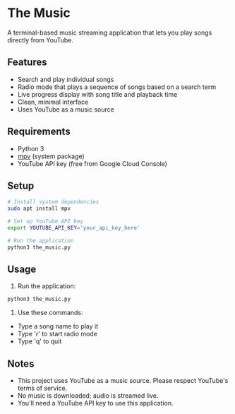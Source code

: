 # The Music

A terminal-based music streaming application that lets you play songs directly from YouTube.

## Features

- Search and play individual songs
- Radio mode that plays a sequence of songs based on a search term
- Live progress display with song title and playback time
- Clean, minimal interface
- Uses YouTube as a music source

## Requirements

- Python 3
- [mpv](https://mpv.io/) (system package)
- YouTube API key (free from Google Cloud Console)

## Setup

```bash
# Install system dependencies
sudo apt install mpv

# Set up YouTube API key
export YOUTUBE_API_KEY='your_api_key_here'

# Run the application
python3 the_music.py
```

## Usage

1. Run the application:

```bash
python3 the_music.py
```

1. Use these commands:

- Type a song name to play it
- Type 'r' to start radio mode
- Type 'q' to quit

## Notes

- This project uses YouTube as a music source. Please respect YouTube's terms of service.
- No music is downloaded; audio is streamed live.
- You'll need a YouTube API key to use this application.
